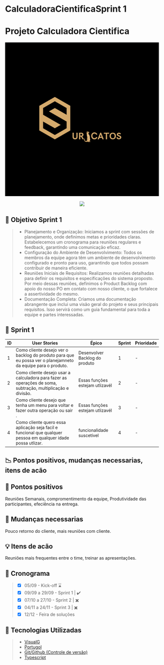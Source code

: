 # CalculadoraCientificaSprint 1

# Projeto Calculadora Cientifica

<img src="https://github.com/BugBusters-Suricatos/CalculadoraCientifica/blob/main/Logo%20Suricatos.png">


<p align="center">
<img loading="lazy" src="http://img.shields.io/static/v1?label=STATUS&message=EM%20DESENVOLVIMENTO&color=GREEN&style=for-the-badge"/>
</p>


## :dart: Objetivo Sprint 1


> * Planejamento e Organização: Iniciamos a sprint com sessões de planejamento, onde definimos metas e prioridades claras. Estabelecemos um cronograma para reuniões regulares e feedback, garantindo uma comunicação eficaz.
> * Configuração do Ambiente de Desenvolvimento: Todos os membros da equipe agora têm um ambiente de desenvolvimento configurado e pronto para uso, garantindo que todos possam contribuir de maneira eficiente.
> * Reuniões Iniciais de Requisitos: Realizamos reuniões detalhadas para definir os requisitos e especificações do sistema proposto. Por meio dessas reuniões, definimos o Product Backlog com apoio do nosso PO em contato com nosso cliente, o que fortalece a assertividade do mesmo.
> * Documentação Completa: Criamos uma documentação abrangente que inclui uma visão geral do projeto e seus principais requisitos. Isso servirá como um guia fundamental para toda a equipe e partes interessadas.


## :date: Sprint 1 

| ID   | User Stories                                                 | Épico                       | Sprint                                                    | Prioridade |
| ---- | ------------------------------------------------------------ | --------------------------- | --------------------------------------------------------- | ---------- |
| 1 | Como cliente desejo ver o backlog do produto para que eu possa ver o planejamneto da equipe para o produto.| Desenvolver Backlog do produto | 1 | - |
| 2 | Como cliente desejo usar a calculadora para fazer as operações de soma, subtração, multiplicação e divisão. | Essas funções estejam utlizavél | 2 | - |
| 3 | Como cliente desejo que tenha um menu para voltar e fazer outra operação ou sair . |Essas funções estejam utlizavél | 3 | - |
| 4 | Como cliente quero essa aplicação seja facil e funcional que qualquer pessoa em qualquer idade possa utlizar. | funcionalidade suscetível | 4 | - |




## :chart_with_downwards_trend: Pontos positivos, mudanças necessarias, itens de acão

## :dart: Pontos positivos
Reuniões Semanais, compromentimento da equipe, Produtividade das participantes, efeciência na entrega.

## :no_entry_sign: Mudanças necessarias
Pouco retorno do cliente, mais reuniões com cliente.

## :bulb: Itens de acão
Reuniões mais frequentes entre o time, treinar as apresentações.


## :calendar: Cronograma
> - [x] 05/09 - Kick-off ⌛
> - [x] 09/09 a 29/09 - Sprint 1 | ✔️ 
> - [x] 07/10 a 27/10 - Sprint 2 | ✖️
> - [x] 04/11 a 24/11 - Sprint 3 | ✖️
> - [x] 12/12 - Feira de soluções


## :bookmark: Tecnologias Utilizadas
> * [VisualG](https://sourceforge.net/projects/visualg30/)
> * [Portugol](https://portugol.dev/)
> * [Git/Github (Controle de versão)](https://github.com/)
> * [Typescript](https://www.typescriptlang.org/)


